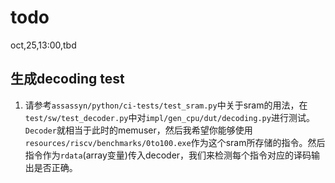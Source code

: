 # todo

oct,25,13:00,tbd

## 生成decoding test

1. 请参考`assassyn/python/ci-tests/test_sram.py`中关于sram的用法，在`test/sw/test_decoder.py`中对`impl/gen_cpu/dut/decoding.py`进行测试。`Decoder`就相当于此时的memuser，然后我希望你能够使用`resources/riscv/benchmarks/0to100.exe`作为这个sram所存储的指令。然后指令作为`rdata`(array变量)传入decoder，我们来检测每个指令对应的译码输出是否正确。

